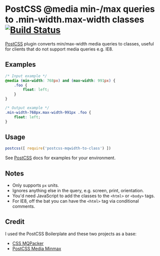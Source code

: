 # PostCSS @media min-/max queries to .min-width.max-width classes [![Build Status][ci-img]][ci]

[PostCSS] plugin converts min/max-width media queries to classes, useful for clients that do not support media queries e.g. IE8.

[PostCSS]: https://github.com/postcss/postcss
[ci-img]:  https://travis-ci.org/notacouch/postcss-mqwidth-to-class.svg
[ci]:      https://travis-ci.org/notacouch/postcss-mqwidth-to-class

## Examples

```css
/* Input example */
@media (min-width: 768px) and (max-width: 991px) {
    .foo {
        float: left;
    }
}
```

```css
/* Output example */
.min-width-768px.max-width-991px .foo {
    float: left;
}
```

## Usage

```js
postcss([ require('postcss-mqwidth-to-class') ])
```

See [PostCSS] docs for examples for your environment.

## Notes

* Only supports `px` units.
* Ignores anything else in the query, e.g. screen, print, orientation.
* You'd need JavaScript to add the classes to the `<html>` or `<body>` tags.
* For IE8, off the bat you can have the `<html>` tag via conditional comments.

## Credit

I used the PostCSS Boilerplate and these two projects as a base:
* [CSS MQPacker](https://github.com/hail2u/node-css-mqpacker)
* [PostCSS Media Minmax](https://github.com/postcss/postcss-media-minmax)

